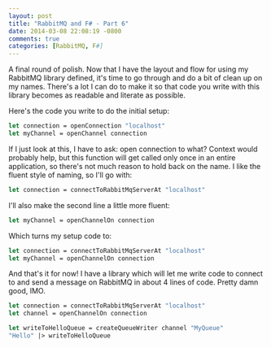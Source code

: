 ```yaml
---
layout: post
title: "RabbitMQ and F# - Part 6"
date: 2014-03-08 22:08:19 -0800
comments: true
categories: [RabbitMQ, F#]
---
```

A final round of polish.  Now that I have the layout and flow for using my RabbitMQ library defined, it's time to go through and do a bit of clean up on my names.  There's a lot I can do to make it so that code you write with this library becomes as readable and literate as possible.

Here's the code you write to do the initial setup:
```fsharp
let connection = openConnection "localhost"
let myChannel = openChannel connection
```

If I just look at this, I have to ask:  open connection to what?  Context would probably help, but this function will get called only once in an entire application, so there's not much reason to hold back on the name.  I like the fluent style of naming, so I'll go with:
```fsharp
let connection = connectToRabbitMqServerAt "localhost"
```
I'll also make the second line a little more fluent:
```fsharp
let myChannel = openChannelOn connection
```

Which turns my setup code to:
```fsharp
let connection = connectToRabbitMqServerAt "localhost"
let myChannel = openChannelOn connection
```

And that's it for now!  I have a library which will let me write code to connect to and send a message on RabbitMQ in about 4 lines of code.  Pretty damn good, IMO.
```fsharp
let connection = connectToRabbitMqServerAt "localhost"
let channel = openChannelOn connection

let writeToHelloQueue = createQueueWriter channel "MyQueue"
"Hello" |> writeToHelloQueue
```